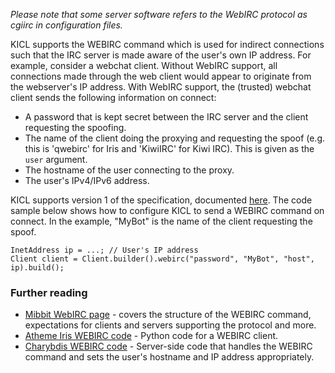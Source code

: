 *Please note that some server software refers to the WebIRC protocol as cgiirc in configuration files.*

KICL supports the WEBIRC command which is used for indirect connections such that the IRC server is made aware of the user's own IP address. For example, consider a webchat client. Without WebIRC support, all connections made through the web client would appear to originate from the webserver's IP address. With WebIRC support, the (trusted) webchat client sends the following information on connect:

* A password that is kept secret between the IRC server and the client requesting the spoofing.
* The name of the client doing the proxying and requesting the spoof (e.g. this is 'qwebirc' for Iris and 'KiwiIRC' for Kiwi IRC). This is given as the `user` argument.
* The hostname of the user connecting to the proxy.
* The user's IPv4/IPv6 address.

KICL supports version 1 of the specification, documented [here](https://kiwiirc.com/docs/webirc). The code sample below shows how to configure KICL to send a WEBIRC command on connect. In the example, "MyBot" is the name of the client requesting the spoof.

```
InetAddress ip = ...; // User's IP address
Client client = Client.builder().webirc("password", "MyBot", "host", ip).build();
```

### Further reading

* [Mibbit WebIRC page](https://wiki.mibbit.com/index.php/WebIRC) - covers the structure of the WEBIRC command, expectations for clients and servers supporting the protocol and more.
* [Atheme Iris WEBIRC code](https://github.com/atheme/iris/blob/831483f6487312bf75a96dde3ce3fa63f46f5857/qwebirc/ircclient.py#L166) - Python code for a WEBIRC client.
* [Charybdis WEBIRC code](https://github.com/atheme/charybdis/blob/master/extensions/m_webirc.c) - Server-side code that handles the WEBIRC command and sets the user's hostname and IP address appropriately.
